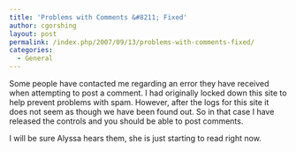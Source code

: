 ```yaml
---
title: 'Problems with Comments &#8211; Fixed'
author: cgorshing
layout: post
permalink: /index.php/2007/09/13/problems-with-comments-fixed/
categories:
  - General
---
```

Some people have contacted me regarding an error they have received when attempting to post a comment. I had originally locked down this site to help prevent problems with spam. However, after the logs for this site it does not seem as though we have been found out. So in that case I have released the controls and you should be able to post comments.

I will be sure Alyssa hears them, she is just starting to read right now.